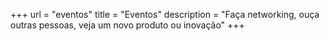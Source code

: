+++
url = "eventos"
title = "Eventos"
description = "Faça networking, ouça outras pessoas, veja um novo produto ou inovação"
+++